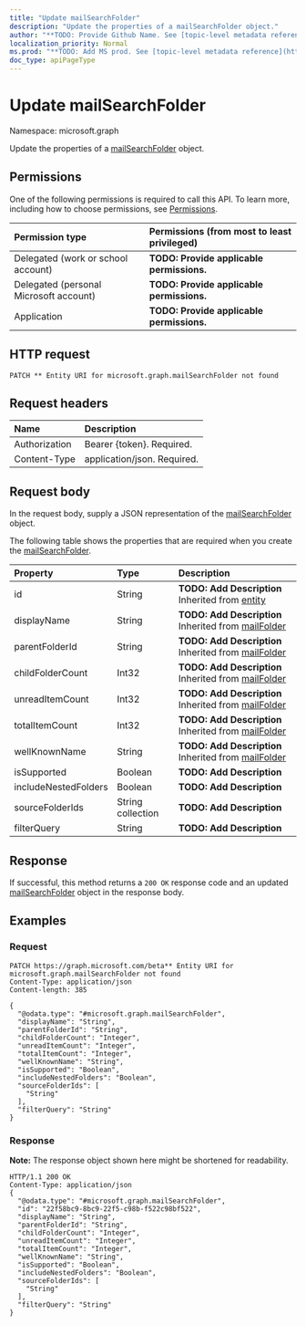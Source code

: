 ```yaml
---
title: "Update mailSearchFolder"
description: "Update the properties of a mailSearchFolder object."
author: "**TODO: Provide Github Name. See [topic-level metadata reference](https://msgo.azurewebsites.net/add/document/guidelines/metadata.html#topic-level-metadata)**"
localization_priority: Normal
ms.prod: "**TODO: Add MS prod. See [topic-level metadata reference](https://msgo.azurewebsites.net/add/document/guidelines/metadata.html#topic-level-metadata)**"
doc_type: apiPageType
---
```


# Update mailSearchFolder
Namespace: microsoft.graph

Update the properties of a [mailSearchFolder](../resources/mailsearchfolder.md) object.

## Permissions
One of the following permissions is required to call this API. To learn more, including how to choose permissions, see [Permissions](/concepts/permissions-reference.md).

|Permission type|Permissions (from most to least privileged)|
|:---|:---|
|Delegated (work or school account)|**TODO: Provide applicable permissions.**|
|Delegated (personal Microsoft account)|**TODO: Provide applicable permissions.**|
|Application|**TODO: Provide applicable permissions.**|

## HTTP request

<!-- {
  "blockType": "ignored"
}
-->
``` http
PATCH ** Entity URI for microsoft.graph.mailSearchFolder not found
```

## Request headers
|Name|Description|
|:---|:---|
|Authorization|Bearer {token}. Required.|
|Content-Type|application/json. Required.|

## Request body
In the request body, supply a JSON representation of the [mailSearchFolder](../resources/mailsearchfolder.md) object.

The following table shows the properties that are required when you create the [mailSearchFolder](../resources/mailsearchfolder.md).

|Property|Type|Description|
|:---|:---|:---|
|id|String|**TODO: Add Description** Inherited from [entity](../resources/entity.md)|
|displayName|String|**TODO: Add Description** Inherited from [mailFolder](../resources/mailfolder.md)|
|parentFolderId|String|**TODO: Add Description** Inherited from [mailFolder](../resources/mailfolder.md)|
|childFolderCount|Int32|**TODO: Add Description** Inherited from [mailFolder](../resources/mailfolder.md)|
|unreadItemCount|Int32|**TODO: Add Description** Inherited from [mailFolder](../resources/mailfolder.md)|
|totalItemCount|Int32|**TODO: Add Description** Inherited from [mailFolder](../resources/mailfolder.md)|
|wellKnownName|String|**TODO: Add Description** Inherited from [mailFolder](../resources/mailfolder.md)|
|isSupported|Boolean|**TODO: Add Description**|
|includeNestedFolders|Boolean|**TODO: Add Description**|
|sourceFolderIds|String collection|**TODO: Add Description**|
|filterQuery|String|**TODO: Add Description**|



## Response

If successful, this method returns a `200 OK` response code and an updated [mailSearchFolder](../resources/mailsearchfolder.md) object in the response body.

## Examples

### Request
<!-- {
  "blockType": "request",
  "name": "update_mailsearchfolder"
}
-->
``` http
PATCH https://graph.microsoft.com/beta** Entity URI for microsoft.graph.mailSearchFolder not found
Content-Type: application/json
Content-length: 385

{
  "@odata.type": "#microsoft.graph.mailSearchFolder",
  "displayName": "String",
  "parentFolderId": "String",
  "childFolderCount": "Integer",
  "unreadItemCount": "Integer",
  "totalItemCount": "Integer",
  "wellKnownName": "String",
  "isSupported": "Boolean",
  "includeNestedFolders": "Boolean",
  "sourceFolderIds": [
    "String"
  ],
  "filterQuery": "String"
}
```


### Response
**Note:** The response object shown here might be shortened for readability.
<!-- {
  "blockType": "response",
  "truncated": true
}
-->
``` http
HTTP/1.1 200 OK
Content-Type: application/json
{
  "@odata.type": "#microsoft.graph.mailSearchFolder",
  "id": "22f58bc9-8bc9-22f5-c98b-f522c98bf522",
  "displayName": "String",
  "parentFolderId": "String",
  "childFolderCount": "Integer",
  "unreadItemCount": "Integer",
  "totalItemCount": "Integer",
  "wellKnownName": "String",
  "isSupported": "Boolean",
  "includeNestedFolders": "Boolean",
  "sourceFolderIds": [
    "String"
  ],
  "filterQuery": "String"
}
```

